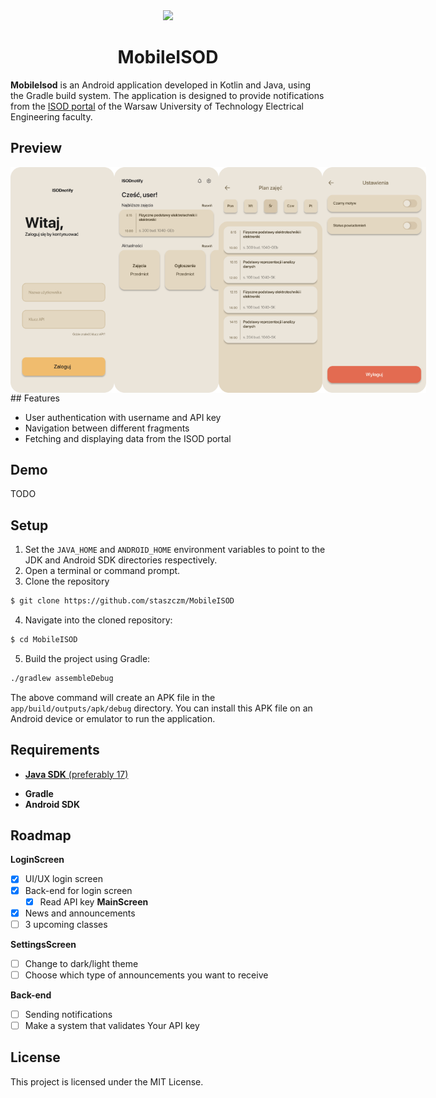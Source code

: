 <div align="center">
  <img src="https://www.ee.pw.edu.pl/wp-content/uploads/2016/11/WE-znak.png" />
</div>

<h1 align="center">MobileISOD</h1>

**MobileIsod** is an Android application developed in Kotlin and Java, using the Gradle build system. The application is designed to provide notifications from the [ISOD portal](https://isod.ee.pw.edu.pl) of the Warsaw University of Technology Electrical Engineering faculty.

## Preview
<div style="width: 100%;" align=center>
  <div style="display: flex;">
    <img src="screenshots/login.svg" width=33% />
    <img src="screenshots/main.svg" width=33%/>
    <img src="screenshots/schedule.svg" width=33%/>
    <img src="screenshots/settings.svg" width=33%/>
  </div>
</div>
## Features

- User authentication with username and API key
- Navigation between different fragments
- Fetching and displaying data from the ISOD portal

## Demo

TODO

## Setup

1. Set the <code>JAVA_HOME</code> and <code>ANDROID_HOME</code> environment variables to point to the JDK and Android SDK directories respectively.
2. Open a terminal or command prompt.
3. Clone the repository
```bash
$ git clone https://github.com/staszczm/MobileISOD
```
4. Navigate into the cloned repository:
```bash
$ cd MobileISOD
```
5. Build the project using Gradle:
```bash
./gradlew assembleDebug
```
The above command will create an APK file in the <code>app/build/outputs/apk/debug</code> directory. You can install this APK file on an Android device or emulator to run the application.

## Requirements

* [**Java SDK** (preferably 17)](https://www.oracle.com/pl/java/technologies/downloads/#java17)
- **Gradle**
- **Android SDK**


## Roadmap

**LoginScreen**
- [x] UI/UX login screen
- [x] Back-end for login screen
    - [x] Read API key
**MainScreen**
- [x] News and announcements
- [ ] 3 upcoming classes

**SettingsScreen**
- [ ] Change to dark/light theme
- [ ] Choose which type of announcements you want to receive

**Back-end**
- [ ] Sending notifications
- [ ] Make a system that validates Your API key

## License

This project is licensed under the MIT License.
